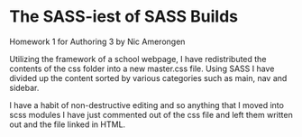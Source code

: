 # The SASS-iest of SASS Builds

Homework 1 for Authoring 3 by Nic Amerongen

Utilizing the framework of a school webpage, I have redistributed the contents of the css folder into a new master.css file. Using SASS I have divided up the content sorted by various categories such as main, nav and sidebar.

I have a habit of non-destructive editing and so anything that I moved into scss modules I have just commented out of the css file and left them written out and the file linked in HTML.